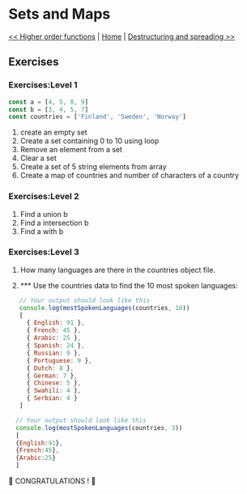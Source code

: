 # Sets and Maps

[<< Higher order functions](../09_Higher_order_functions/exercises.md) | [Home](../../README.md) | [Destructuring and spreading >>](../11_Destructuring_and_spreading/exercises.md)

## Exercises

### Exercises:Level 1

```js
const a = [4, 5, 8, 9]
const b = [3, 4, 5, 7]
const countries = ['Finland', 'Sweden', 'Norway']
```

1. create an empty set
2. Create a set containing 0 to 10 using loop
3. Remove an element from a set
4. Clear a set
5. Create a set of 5 string elements from array
6. Create a map of countries and number of characters of a country

### Exercises:Level 2

1. Find a union b
2. Find a intersection b
3. Find a with b

### Exercises:Level 3

1. How many languages are there in the countries object file.

1. \*\*\* Use the countries data to find the 10 most spoken languages:

```js
   // Your output should look like this
   console.log(mostSpokenLanguages(countries, 10))
   [
     { English: 91 },
     { French: 45 },
     { Arabic: 25 },
     { Spanish: 24 },
     { Russian: 9 },
     { Portuguese: 9 },
     { Dutch: 8 },
     { German: 7 },
     { Chinese: 5 },
     { Swahili: 4 },
     { Serbian: 4 }
   ]

  // Your output should look like this
  console.log(mostSpokenLanguages(countries, 3))
  [
  {English:91},
  {French:45},
  {Arabic:25}
  ]
```

🎉 CONGRATULATIONS ! 🎉
